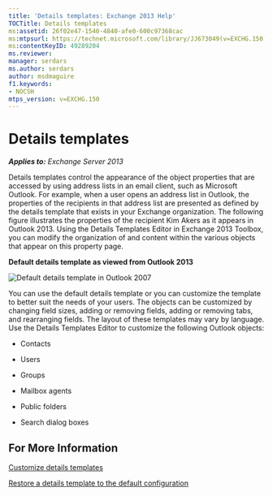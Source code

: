 ```yaml
---
title: 'Details templates: Exchange 2013 Help'
TOCTitle: Details templates
ms:assetid: 26f02e47-1540-4840-afe0-600c97368cac
ms:mtpsurl: https://technet.microsoft.com/library/JJ673049(v=EXCHG.150)
ms:contentKeyID: 49289204
ms.reviewer: 
manager: serdars
ms.author: serdars
author: msdmaguire
f1.keywords:
- NOCSH
mtps_version: v=EXCHG.150
---
```


# Details templates

_**Applies to:** Exchange Server 2013_

Details templates control the appearance of the object properties that are accessed by using address lists in an email client, such as Microsoft Outlook. For example, when a user opens an address list in Outlook, the properties of the recipients in that address list are presented as defined by the details template that exists in your Exchange organization. The following figure illustrates the properties of the recipient Kim Akers as it appears in Outlook 2013. Using the Details Templates Editor in Exchange 2013 Toolbox, you can modify the organization of and content within the various objects that appear on this property page.

**Default details template as viewed from Outlook 2013**

![Default details template in Outlook 2007](images/JJ673049.a0af8aca-663d-4702-ab2f-9a342f481cdf(EXCHG.150).gif "Default details template in Outlook 2007")

You can use the default details template or you can customize the template to better suit the needs of your users. The objects can be customized by changing field sizes, adding or removing fields, adding or removing tabs, and rearranging fields. The layout of these templates may vary by language. Use the Details Templates Editor to customize the following Outlook objects:

  - Contacts

  - Users

  - Groups

  - Mailbox agents

  - Public folders

  - Search dialog boxes

## For More Information

[Customize details templates](customize-details-templates-exchange-2013-help.md)

[Restore a details template to the default configuration](restore-a-details-template-to-the-default-configuration-exchange-2013-help.md)
